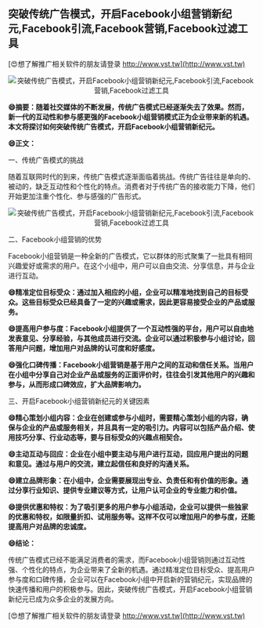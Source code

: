 ## **突破传统广告模式，开启Facebook小组营销新纪元,Facebook引流,Facebook营销,Facebook过滤工具**

[😍想了解推广相关软件的朋友请登录 http://www.vst.tw](http://www.vst.tw)

 <center><img src="https://vst.tw/MP4/tuiguang/png/6.png" alt="突破传统广告模式，开启Facebook小组营销新纪元,Facebook引流,Facebook营销,Facebook过滤工具"></center>

**😄摘要：随着社交媒体的不断发展，传统广告模式已经逐渐失去了效果。然而，新一代的互动性和参与感更强的Facebook小组营销模式正为企业带来新的机遇。本文将探讨如何突破传统广告模式，开启Facebook小组营销新纪元。**

**😄正文：**

一、传统广告模式的挑战

随着互联网时代的到来，传统广告模式逐渐面临着挑战。传统广告往往是单向的、被动的，缺乏互动性和个性化的特点。消费者对于传统广告的接收能力下降，他们开始更加注重个性化、参与感强的广告形式。

 <center><img src="https://vst.tw/MP4/tuiguang/png/6.png" alt="突破传统广告模式，开启Facebook小组营销新纪元,Facebook引流,Facebook营销,Facebook过滤工具"></center>

二、Facebook小组营销的优势

Facebook小组营销是一种全新的广告模式，它以群体的形式聚集了一批具有相同兴趣爱好或需求的用户。在这个小组中，用户可以自由交流、分享信息，并与企业进行互动。

**😄精准定位目标受众：通过加入相应的小组，企业可以精准地找到自己的目标受众。这些目标受众已经具备了一定的兴趣或需求，因此更容易接受企业的产品或服务。**

**😄提高用户参与度：Facebook小组提供了一个互动性强的平台，用户可以自由地发表意见、分享经验，与其他成员进行交流。企业可以通过积极参与小组讨论，回答用户问题，增加用户对品牌的认可度和好感度。**

**😄强化口碑传播：Facebook小组营销是基于用户之间的互动和信任关系。当用户在小组中分享自己对企业产品或服务的正面评价时，往往会引发其他用户的兴趣和参与，从而形成口碑效应，扩大品牌影响力。**

三、开启Facebook小组营销新纪元的关键因素

**😄精心策划小组内容：企业在创建或参与小组时，需要精心策划小组的内容，确保与企业的产品或服务相关，并且具有一定的吸引力。内容可以包括产品介绍、使用技巧分享、行业动态等，要与目标受众的兴趣点相契合。**

**😄主动互动与回应：企业在小组中要主动与用户进行互动，回应用户提出的问题和意见。通过与用户的交流，建立起信任和良好的沟通关系。**

**😄建立品牌形象：在小组中，企业需要展现出专业、负责任和有价值的形象。通过分享行业知识、提供专业建议等方式，让用户认可企业的专业能力和价值。**

**😄提供优惠和特权：为了吸引更多的用户参与小组活动，企业可以提供一些独家的优惠和特权，如限量折扣、试用服务等。这样不仅可以增加用户的参与度，还能提高用户对品牌的忠诚度。**

**😄结论：**

传统广告模式已经不能满足消费者的需求，而Facebook小组营销则通过互动性强、个性化的特点，为企业带来了全新的机遇。通过精准定位目标受众、提高用户参与度和口碑传播，企业可以在Facebook小组中开启新的营销纪元，实现品牌的快速传播和用户的积极参与。因此，突破传统广告模式，开启Facebook小组营销新纪元已成为众多企业的发展方向。

[😍想了解推广相关软件的朋友请登录 http://www.vst.tw](http://www.vst.tw)



